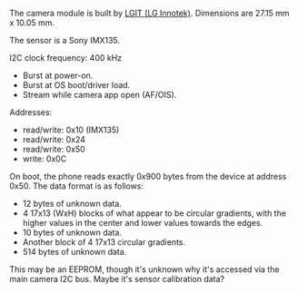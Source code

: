 The camera module is built by [LGIT (LG Innotek)][lgit]. Dimensions are 27.15
mm x 10.05 mm.

The sensor is a Sony IMX135.

I2C clock frequency: 400 kHz

- Burst at power-on.
- Burst at OS boot/driver load.
- Stream while camera app open (AF/OIS).

Addresses:

- read/write: 0x10 (IMX135)
- read/write: 0x24
- read/write: 0x50
- write: 0x0C

On boot, the phone reads exactly 0x900 bytes from the device at address 0x50.
The data format is as follows:

- 12 bytes of unknown data.
- 4 17x13 (WxH) blocks of what appear to be circular gradients, with the
  higher values in the center and lower values towards the edges.
- 10 bytes of unknown data.
- Another block of 4 17x13 circular gradients.
- 514 bytes of unknown data.

This may be an EEPROM, though it's unknown why it's accessed via the main
camera I2C bus. Maybe it's sensor calibration data?


[lgit]: https://web.archive.org/web/20171010113933/http://www.lginnotek.com/products/mobile_camera.jsp
